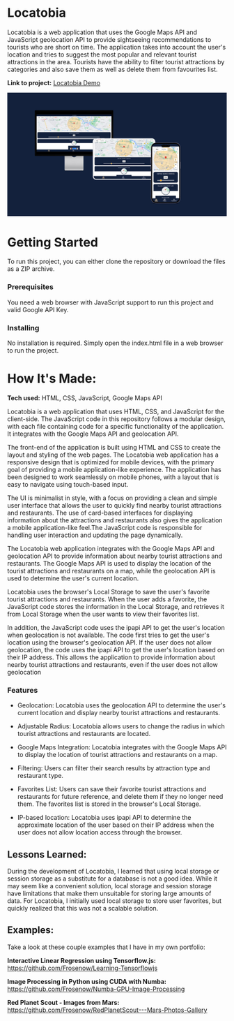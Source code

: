 #  Locatobia 
Locatobia is a web application that uses the Google Maps API and JavaScript geolocation API to provide sightseeing recommendations to tourists who are short on time. The application takes into account the user's location and tries to suggest the most popular and relevant tourist attractions in the area. Tourists have the ability to filter tourist attractions by categories and also save them as well as delete them from favourites list. 

**Link to project:** [Locatobia Demo](https://willowy-lamington-2fec94.netlify.app/)

![Mockup of the site](./assets/images/mockup.jpg)

# Getting Started 
To run this project, you can either clone the repository or download the files as a ZIP archive.

### Prerequisites
You need a web browser with JavaScript support to run this project and valid Google API Key. 

### Installing
No installation is required. Simply open the index.html file in a web browser to run the project.

# How It's Made:

**Tech used:** HTML, CSS, JavaScript, Google Maps API

Locatobia is a web application that uses HTML, CSS, and JavaScript for the client-side. The JavaScript code in this repository follows a modular design, with each file containing code for a specific functionality of the application. It integrates with the Google Maps API and geolocation API.

The front-end of the application is built using HTML and CSS to create the layout and styling of the web pages. The Locatobia web application has a responsive design that is optimized for mobile devices, with the primary goal of providing a mobile application-like experience. The application has been designed to work seamlessly on mobile phones, with a layout that is easy to navigate using touch-based input.

The UI is minimalist in style, with a focus on providing a clean and simple user interface that allows the user to quickly find nearby tourist attractions and restaurants. The use of card-based interfaces for displaying information about the attractions and restaurants also gives the application a mobile application-like feel.The JavaScript code is responsible for handling user interaction and updating the page dynamically. 

The Locatobia web application integrates with the Google Maps API and geolocation API to provide information about nearby tourist attractions and restaurants. The Google Maps API is used to display the location of the tourist attractions and restaurants on a map, while the geolocation API is used to determine the user's current location.

Locatobia uses the browser's Local Storage to save the user's favorite tourist attractions and restaurants. When the user adds a favorite, the JavaScript code stores the information in the Local Storage, and retrieves it from Local Storage when the user wants to view their favorites list.

In addition, the JavaScript code uses the ipapi API to get the user's location when geolocation is not available. The code first tries to get the user's location using the browser's geolocation API. If the user does not allow geolocation, the code uses the ipapi API to get the user's location based on their IP address. This allows the application to provide information about nearby tourist attractions and restaurants, even if the user does not allow geolocation

### Features 

* Geolocation: Locatobia uses the geolocation API to determine the user's current location and display nearby tourist attractions and restaurants.

* Adjustable Radius: Locatobia allows users to change the radius in which tourist attractions and restaurants are located.

* Google Maps Integration: Locatobia integrates with the Google Maps API to display the location of tourist attractions and restaurants on a map.

* Filtering: Users can filter their search results by attraction type and restaurant type.

* Favorites List: Users can save their favorite tourist attractions and restaurants for future reference, and delete them if they no longer need them. The favorites list is stored in the browser's Local Storage.

* IP-based location: Locatobia uses ipapi API to determine the approximate location of the user based on their IP address when the user does not allow location access through the browser.

## Lessons Learned:

During the development of Locatobia, I learned that using local storage or session storage as a substitute for a database is not a good idea. While it may seem like a convenient solution, local storage and session storage have limitations that make them unsuitable for storing large amounts of data. For Locatobia, I initially used local storage to store user favorites, but quickly realized that this was not a scalable solution.

## Examples:
Take a look at these couple examples that I have in my own portfolio:

**Interactive Linear Regression using Tensorflow.js:** https://github.com/Frosenow/Learning-Tensorflowjs

**Image Processing in Python using CUDA with Numba:** https://github.com/Frosenow/Numba-GPU-Image-Processing

**Red Planet Scout - Images from Mars:** https://github.com/Frosenow/RedPlanetScout---Mars-Photos-Gallery
